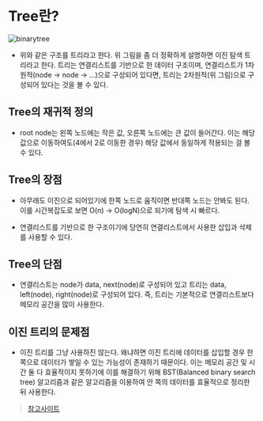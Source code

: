 # Tree란?

![binarytree](https://cs50.harvard.edu/x/2020/notes/5/binary_search_tree.png)

- 위와 같은 구조를 트리라고 한다. 위 그림을 좀 더 정확하게 설명하면 이진 탐색 트리라고 한다.
  트리는 연결리스트를 기반으로 한 데이터 구조이며, 연결리스트가 1차원적(node -> node -> ...)으로 구성되어 있다면, 트리는 2차원적(위 그림)으로 구성되어 있다는 것을 볼 수 있다.

## Tree의 재귀적 정의

- root node는 왼쪽 노드에는 작은 값, 오른쪽 노드에는 큰 값이 들어간다. 이는 해당 값으로 이동하여도(4에서 2로 이동한 경우) 해당 값에서 동일하게 적용되는 걸 볼 수 있다.

## Tree의 장점

- 아무래도 이진으로 되어있기에 한쪽 노드로 움직이면 반대쪽 노드는 안봐도 된다. 이를 시간복잡도로 보면 O(n) -> O(logN)으로 되기에 탐색 시 빠르다.

- 연결리스트를 기반으로 한 구조이기에 당연히 연결리스트에서 사용한 삽입과 삭제를 사용할 수 있다.

## Tree의 단점

- 연결리스트는 node가 data, next(node)로 구성되어 있고 트리는 data, left(node), right(node)로 구성되어 있다. 즉, 트리는 기본적으로 연결리스트보다 메모리 공간을 많이 사용한다.

## 이진 트리의 문제점

- 이진 트리를 그냥 사용하진 않는다. 왜냐하면 이진 트리에 데이터를 삽입할 경우 한쪽으로 데이터가 쌓일 수 있는 가능성이 존재하기 때문이다. 이는 메모리 공간 및 시간 둘 다 효율적이지 못하기에 이를 해결하기 위해 BST(Balanced binary search tree) 알고리즘과 같은 알고리즘을 이용하여 안 쪽의 데이터를 효율적으로 정리한 뒤 사용한다.

> [참고사이트](https://www.boostcourse.org/cs112/lecture/119041/)
